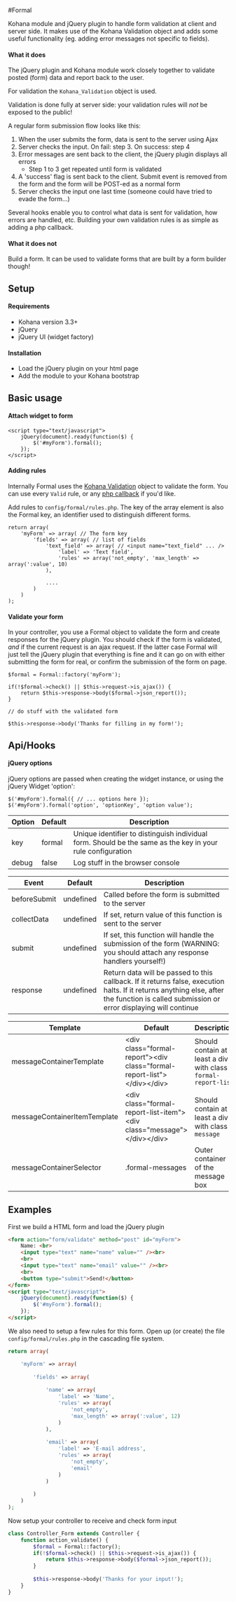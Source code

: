#Formal

Kohana module and jQuery plugin to handle form validation at client and server side. It makes use of the Kohana Validation object and adds some useful functionality (eg. adding error messages not specific to fields).

#### What it does

The jQuery plugin and Kohana module work closely together to validate posted (form) data and report back to the user.

For validation the `Kohana_Validation` object is used.

Validation is done fully at server side: your validation rules will _not_ be exposed to the public!

A regular form submission flow looks like this:

1. When the user submits the form, data is sent to the server using Ajax
2. Server checks the input. On fail: step 3. On success: step 4
3. Error messages are sent back to the client, the jQuery plugin displays all errors
    - Step 1 to 3 get repeated until form is validated
4. A 'success' flag is sent back to the client. Submit event is removed from the form and the form will be POST-ed as a normal form
5. Server checks the input one last time (someone could have tried to evade the form...)

Several hooks enable you to control what data is sent for validation, how errors are handled, etc. Building your own validation rules is as simple as adding a php callback.

#### What it does not

Build a form. It can be used to validate forms that are built by a form builder though!

## Setup

#### Requirements

- Kohana version 3.3+
- jQuery
- jQuery UI (widget factory)

#### Installation

- Load the jQuery plugin on your html page
- Add the module to your Kohana bootstrap

## Basic usage

#### Attach widget to form

    <script type="text/javascript">
        jQuery(document).ready(function($) {
            $('#myForm').formal();
        });
    </script>
    
#### Adding rules

Internally Formal uses the [Kohana Validation](http://kohanaframework.org/3.3/guide-api/Validation) object to validate the form. You can use every `Valid` rule, or any [php callback](http://php.net/manual/en/language.types.callable.php) if you'd like.

Add rules to `config/formal/rules.php`. The key of the array element is also the Formal key, an identifier used to distinguish different forms.

    return array(
        'myForm' => array( // The form key
            'fields' => array( // list of fields
                'text_field' => array( // <input name="text_field" ... />
                    'label' => 'Text field',
                    'rules' => array('not_empty', 'max_length' => array(':value', 10)
                ),
                
                ....
            )
        )
    );
    
#### Validate your form

In your controller, you use a Formal object to validate the form and create responses for the jQuery plugin. You should check if the form is validated, _and_ if the current request is an ajax request. If the latter case Formal will just tell the jQuery plugin that everything is fine and it can go on with either submitting the form for real, or confirm the submission of the form on page.

    $formal = Formal::factory('myForm');
    
    if(!$formal->check() || $this->request->is_ajax()) {
        return $this->response->body($formal->json_report());
    }
    
    // do stuff with the validated form
    
    $this->response->body('Thanks for filling in my form!');

## Api/Hooks

#### jQuery options ####

jQuery options are passed when creating the widget instance, or using the jQuery Widget 'option':

    $('#myForm').formal({ // ... options here });
    $('#myForm').formal('option', 'optionKey', 'option value');

Option            | Default           | Description
------------------|-------------------|--------------------------
key               | formal            | Unique identifier to distinguish individual form. Should be the same as the key in your rule configuration
debug             | false             | Log stuff in the browser console


Event             | Default           | Description
------------------|-------------------|--------------------------
beforeSubmit      | undefined         | Called before the form is submitted to the server
collectData       | undefined         | If set, return value of this function is sent to the server
submit            | undefined         | If set, this function will handle the submission of the form (WARNING: you should attach any response handlers yourself!)
response          | undefined         | Return data will be passed to this callback. If it returns false, execution halts. If it returns anything else, after the function is called submission or error displaying will continue

Template          | Default           | Description
------------------|-------------------|---------------------------
messageContainerTemplate | &lt;div class="formal-report"&gt;&lt;div class="formal-report-list"&gt;&lt;/div&gt;&lt;/div&gt; | Should contain at least a div with class `formal-report-list`
messageContainerItemTemplate | &lt;div class="formal-report-list-item"&gt;&lt;div class="message"&gt;&lt;/div&gt;&lt;/div&gt; | Should contain at least a div with class `message`
messageContainerSelector | .formal-messages | Outer container of the message box


## Examples

First we build a HTML form and load the jQuery plugin

```html
<form action="form/validate" method="post" id="myForm">
    Name: <br>
    <input type="text" name="name" value="" /><br>
    <br>
    <input type="text" name="email" value="" /><br>
    <br>
    <button type="submit">Send!</button>
</form>
<script type="text/javascript">
    jQuery(document).ready(function($) {
        $('#myForm').formal();
    });
</script>
```
    
We also need to setup a few rules for this form. Open up (or create) the file `config/formal/rules.php` in the cascading file system.

```php
return array(

    'myForm' => array(
    
        'fields' => array(
        
            'name' => array(
                'label' => 'Name',
                'rules' => array(
                    'not_empty',
                    'max_length' => array(':value', 12)
                )
            ),
            
            'email' => array(
                'label' => 'E-mail address',
                'rules' => array(
                    'not_empty',
                    'email'
                )
            )
            
        )
    )
);
```

Now setup your controller to receive and check form input

```php
class Controller_Form extends Controller {
    function action_validate() {
        $formal = Formal::factory();
        if(!$formal->check() || $this->request->is_ajax()) {
            return $this->response->body($formal->json_report());
        }
        
        $this->response->body('Thanks for your input!');
    }
}
```
